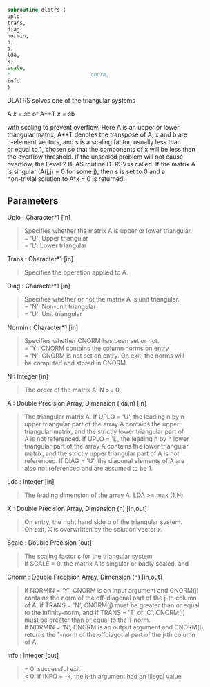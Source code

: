 ```fortran  
subroutine dlatrs (  
uplo,  
trans,  
diag,  
normin,  
n,  
a,  
lda,  
x,  
scale,  
*                          cnorm,  
info  
)  
```  
  
DLATRS solves one of the triangular systems  
  
A *x = s*b  or  A**T *x = s*b  
  
with scaling to prevent overflow.  Here A is an upper or lower  
triangular matrix, A**T denotes the transpose of A, x and b are  
n-element vectors, and s is a scaling factor, usually less than  
or equal to 1, chosen so that the components of x will be less than  
the overflow threshold.  If the unscaled problem will not cause  
overflow, the Level 2 BLAS routine DTRSV is called.  If the matrix A  
is singular (A(j,j) = 0 for some j), then s is set to 0 and a  
non-trivial solution to A*x = 0 is returned.  
  
## Parameters  
Uplo : Character*1 [in]  
> Specifies whether the matrix A is upper or lower triangular.  
> = 'U':  Upper triangular  
> = 'L':  Lower triangular  
  
Trans : Character*1 [in]  
> Specifies the operation applied to A.  
  
Diag : Character*1 [in]  
> Specifies whether or not the matrix A is unit triangular.  
> = 'N':  Non-unit triangular  
> = 'U':  Unit triangular  
  
Normin : Character*1 [in]  
> Specifies whether CNORM has been set or not.  
> = 'Y':  CNORM contains the column norms on entry  
> = 'N':  CNORM is not set on entry.  On exit, the norms will  
> be computed and stored in CNORM.  
  
N : Integer [in]  
> The order of the matrix A.  N >= 0.  
  
A : Double Precision Array, Dimension (lda,n) [in]  
> The triangular matrix A.  If UPLO = 'U', the leading n by n  
> upper triangular part of the array A contains the upper  
> triangular matrix, and the strictly lower triangular part of  
> A is not referenced.  If UPLO = 'L', the leading n by n lower  
> triangular part of the array A contains the lower triangular  
> matrix, and the strictly upper triangular part of A is not  
> referenced.  If DIAG = 'U', the diagonal elements of A are  
> also not referenced and are assumed to be 1.  
  
Lda : Integer [in]  
> The leading dimension of the array A.  LDA >= max (1,N).  
  
X : Double Precision Array, Dimension (n) [in,out]  
> On entry, the right hand side b of the triangular system.  
> On exit, X is overwritten by the solution vector x.  
  
Scale : Double Precision [out]  
> The scaling factor s for the triangular system  
> If SCALE = 0, the matrix A is singular or badly scaled, and  
  
Cnorm : Double Precision Array, Dimension (n) [in,out]  
> If NORMIN = 'Y', CNORM is an input argument and CNORM(j)  
> contains the norm of the off-diagonal part of the j-th column  
> of A.  If TRANS = 'N', CNORM(j) must be greater than or equal  
> to the infinity-norm, and if TRANS = 'T' or 'C', CNORM(j)  
> must be greater than or equal to the 1-norm.  
> If NORMIN = 'N', CNORM is an output argument and CNORM(j)  
> returns the 1-norm of the offdiagonal part of the j-th column  
> of A.  
  
Info : Integer [out]  
> = 0:  successful exit  
> < 0:  if INFO = -k, the k-th argument had an illegal value  
  
